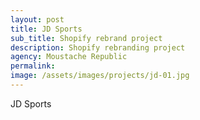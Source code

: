 ```yaml
---
layout: post
title: JD Sports
sub_title: Shopify rebrand project
description: Shopify rebranding project
agency: Moustache Republic
permalink: 
image: /assets/images/projects/jd-01.jpg
---
```


JD Sports